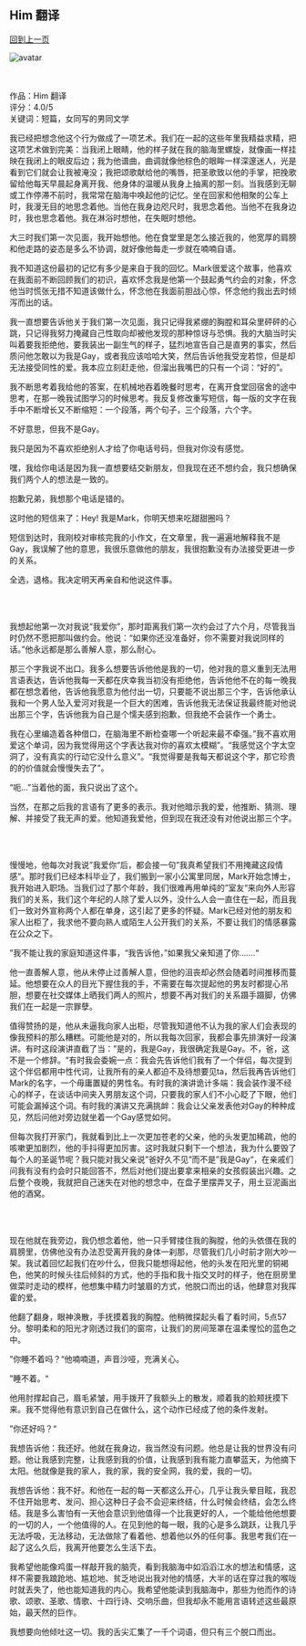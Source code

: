 ## Him 翻译
[回到上一页](https://boheme13.github.io/Reviews/)  &nbsp;&nbsp;

![avatar](https://i.loli.net/2021/09/12/4s9rqanJFghNZuH.jpg) <br>
<br>
<br>

作品：Him 翻译<br>
评分：4.0/5<br>
关键词：短篇，女同写的男同文学<br>


我已经把想念他这个行为做成了一项艺术。我们在一起的这些年里我精益求精，把这项艺术做到完美：当我闭上眼睛，他的样子就在我的脑海里螺旋，就像画一样挂映在我闭上的眼皮后边；我为他谱曲，曲调就像他棕色的眼眸一样深邃迷人，光是看到它们就会让我被淹没；我把颂歌献给他的嘴唇，把圣歌致以他的手掌，把挽歌留给他每天早晨起身离开我、他身体的温暖从我身上抽离的那一刻。当我感到无聊或工作停滞不前时，我常常在脑海中唤起他的记忆。坐在回家和他相聚的公车上时，我漫无目的地思念着他。当他在我身边咫尺时，我思念着他。当他不在我身边时，我也思念着他。我在淋浴时想他，在失眠时想他。

大三时我们第一次见面，我开始想他。他在食堂里是怎么接近我的，他宽厚的肩膀和他走路的姿态是多么不协调，就好像他每走一步就在喃喃自语。

我不知道这份最初的记忆有多少是来自于我的回忆。Mark很爱这个故事，他喜欢在我面前不断回顾我们的初识，喜欢怀念我是他第一个鼓起勇气约会的对象，怀念他当时慌张无措不知道该做什么，怀念他在我面前胆战心惊，怀念他约我出去时倾泻而出的话。

我一直想要告诉他关于我们第一次见面，我只记得我紧绷的胸膛和耳朵里砰砰的心跳，只记得我努力掩藏自己性取向却被他发现的那种惊讶与恐惧。我的大脑当时尖叫着要我拒绝他，要我装出一副生气的样子，猛烈地宣告自己是直男的事实，然后质问他怎敢以为我是Gay，或者我应该哈哈大笑，然后告诉他我受宠若惊，但是却无法接受同性的爱。我本应立刻赶走他，但溜出我嘴巴的只有一个词：“好的”。 

我不断思考着我给他的答案，在机械地吞着晚餐时思考，在离开食堂回宿舍的途中思考，在那一晚我试图学习的时候思考。我反复修改重写短信，每一版的文字在我手中不断增长又不断缩短：一个段落，两个句子，三个段落，六个字。

不好意思，但我不是Gay。

我只是因为不喜欢拒绝别人才给了你电话号码，但我对你没有感觉。

嘿，我给你电话是因为我一直想要结交新朋友，但我现在还不想约会，我只想确保我们两个人的想法是一致的。

抱歉兄弟，我想那个电话是错的。

这时他的短信来了：Hey! 我是Mark，你明天想来吃甜甜圈吗？

短信到达时，我刚校对审核完我的小作文，在文章里，我一遍遍地解释我不是Gay，我误解了他的意思，我很乐意做他的朋友，我很抱歉没有办法接受更进一步的关系。

全选，退格。我决定明天再亲自和他说这件事。

<br>
<br>



我想起他第一次对我说“我爱你”，那时距离我们第一次约会过了六个月，尽管我当时仍然不愿把那叫做约会。他说：“如果你还没准备好，你不需要对我说同样的话。”他永远都是那么善解人意，那么耐心。

那三个字我说不出口。我多么想要告诉他他是我的一切，他对我的意义重到无法用言语表达，告诉他我每一天都在庆幸我当初没有拒绝他，告诉他他不在的每一晚我都在想念着他，告诉他我愿意为他付出一切，只要能不说出那三个字，告诉他承认我和一个男人坠入爱河对我是一个巨大的困难，告诉他我无法保证我最终能对他说出那三个字，告诉他我为自己是个懦夫感到抱歉，但我绝不会装作一个勇士。

我在心里编造着各种借口，在脑海里不断检查哪一个听起来最不牵强。”我不喜欢用爱这个单词，因为我觉得用这个字表达我对你的喜欢太模糊”。“我感觉这个字太空洞了，没有真实的行动它没什么意义”。“我觉得要是我每天都说这个字，那它珍贵的的价值就会慢慢失去了”。

“呃…”当着他的面，我只说出了这个。

当然，在那之后我的言语有了更多的表示。我对他暗示我的爱，他推断、猜测、理解、并接受了我无声的爱。他知道我爱他，但到现在我还没有对他说出那三个字。


<br>
<br>



慢慢地，他每次对我说”我爱你“后，都会接一句”我真希望我们不用掩藏这段情感”。那时我们已经本科毕业了，我们搬到一家小公寓里同居，Mark开始念博士，我开始进入职场。当我们过了那个年龄，我们很难再用单纯的”室友“来向外人形容我们的关系，我们这个年纪的人除了爱人以外，没什么人会一直住在一起，而且我们一致对外宣称两个人都在单身，这引起了更多的怀疑。Mark已经对他的朋友和家人出柜了，我求他不要向熟人或陌生人公开我们的关系，不要让我们的情感暴露在公众之下。

”我不能让我的家庭知道这件事，“我告诉他，”如果我父亲知道了你…….“

他一直善解人意，他从未停止过善解人意，但他的沮丧却必然会随着时间推移而蔓延。他想要在众人的目光下握住我的手，不需要在每次提起他的男友时都提心吊胆，想要在社交媒体上晒我们两人的照片，想要不再对我们的关系蹑手蹑脚，仿佛我们在一起是一宗罪孽。

值得赞扬的是，他从未逼我向家人出柜，尽管我知道他不认为我的家人们会表现的像我预料的那么糟糕。可能他是对的，所以我每次回家，我都会事先排演好一段演讲。有时这段演讲直截了当：”是的，我是Gay，我很确定我是Gay。不，爸，这不是一个修辞。“有时我会委婉一点：我会先告诉他们我有了一个伴侣，每次提到这个伴侣都用中性代词，让我所有的亲人都迫不及待想要见ta，然后我再告诉他们Mark的名字，一个毋庸置疑的男性名。有时我的演讲诡计多端：我会装作漫不经心的样子，在谈话中间夹入男朋友这个词，只要我的家人们不小心眨了下眼，他们可能会漏掉这个词。有时我的演讲又充满挑衅：我会让父亲发表他对Gay的种种成见，然后问他对旁边就坐着一个Gay感觉如何。

但每次我打开家门，我就看到比上一次更加苍老的父亲，他的头发更加稀疏，他的咳嗽更加剧烈，他的手抖得更加厉害。这时我就只剩下一个想法，我为什么要毁了每个人的圣诞节呢？我只能对我父亲说”爸好久不见”而不是”我是Gay“，在亲戚们问我有没有约会时只能回答不，然后对他们提出要拿来相亲的女孩假装出兴趣。之后整个夜晚，我就把自己迷失在对他的想念中，在盘子里摆弄叉子，用土豆泥画出他的酒窝。

<br>
<br>


现在他就在我旁边，我仍想念着他，他一只手臂搂住我的胸膛，他的头依偎在我的肩膀里，仿佛他没有办法忍受离开我的身体一刹那，尽管我们几小时前才刚大吵一架。我试着回忆起我们在吵什么，但我只能想得起他，他的头发在阳光里的铜褐色，他笑的时候头往后倾斜的方式，他的手指和我十指交叉时的样子，他在厨房里做菜时走动的模样，他想集中精力时皱眉的方式，他脱口而出的话，他肆意对我挥霍的爱。

他翻了翻身，眼神涣散，手抚摸着我的胸膛。他稍微探起头看了看时间，5点57分。黎明柔和的阳光才刚透过我们的窗帘，让我们的房间笼罩在温柔惺忪的蓝色之中。

”你睡不着吗？“他喃喃道，声音沙哑，充满关心。

”睡不着。“

他用肘撑起自己，眉毛紧皱，用手拨开了我额头上的散发，顺着我的脸颊抚摸下来。我不觉得他有意识到自己在做什么，这个动作已经成了他的条件发射。

”你还好吗？“

我想告诉他：我还好。他就在我身边，我当然没有问题。他总是让我的世界没有问题。他让我感到完整，让我感到我的价值，让我感到我有能力直攀蓝天，为他摘下太阳。他就像是我的家人，我的家，我的安全网，我的爱，我的一切。

我想告诉他：我不好。和他在一起的每一天都这么开心，几乎让我头晕目眩，我忍不住开始思考、发问、担心这种日子会不会迎来终结，什么时候会终结，会怎么终结。我是多么害怕有一天他会意识到他值得一个比我更好的人，一个能给他他想要的一切的人，一个他值得的人。在见到他的每一眼，我的心是多么跳跃，让我几乎无法呼吸，无法移动，无法做除了看着他、想着他以外的任何事。我思考我们在一起了这么久后，我离开他要怎么生活下去。

我希望他能像鸡蛋一样敲开我的脑壳，看到我脑海中如滔滔江水的想法和情感，这样不需要我踉跄地、尴尬地、贫乏地说出我对他的情感，大半的话在穿过我的喉咙时就丢失了，他也能知道我的内心。我希望他能读到我脑海中，那些为他而作的诗歌、颂歌、圣歌、情歌、十四行诗、交响乐曲，但我却永不能用言语转述这些最原始，最天然的巨作。

我想要向他倾吐这一切。我的舌尖汇集了一千个词语，但只有三个脱口而出。